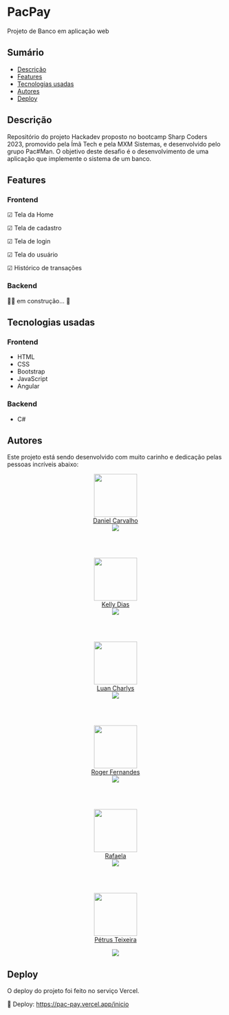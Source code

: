 # PacPay

Projeto de Banco em aplicação web

## Sumário

- [Descrição](#descrição)
- [Features](#features)
- [Tecnologias usadas](#tecnologias-usadas)
- [Autores](#autores)
- [Deploy](#deploy)

## Descrição

Repositório do projeto Hackadev proposto no bootcamp Sharp Coders 2023, promovido pela Ímã Tech e pela MXM Sistemas, e desenvolvido pelo grupo Pac#Man. O objetivo deste desafio é o desenvolvimento de uma aplicação que implemente o sistema de um banco.

## Features

### Frontend

☑ Tela da Home

☑ Tela de cadastro

☑ Tela de login

☑ Tela do usuário

☑ Histórico de transações

### Backend

👨‍💻 em construção... 🚧

## Tecnologias usadas

### Frontend

- HTML
- CSS
- Bootstrap
- JavaScript
- Angular

### Backend

- C#

## Autores

Este projeto está sendo desenvolvido com muito carinho e dedicação pelas pessoas incríveis abaixo:

<div align="center"><img src="https://media.licdn.com/dms/image/D4D03AQErglg5WXVq4A/profile-displayphoto-shrink_200_200/0/1701992059982?e=1714003200&v=beta&t=EqetjqYXTlL5JsYTKTmBmVEKuVicviu-8UpG6Rmi3XM" width="100px;" alt=""/></div>

<div align="center"><a href="https://github.com/DanieelCarvalho">Daniel Carvalho</a></div>

<div align="center"><a href="https://www.linkedin.com/in/daniel-carvalho-dev/"><img src="https://img.shields.io/badge/-Daniel-blue?style=flat-square&logo=Linkedin&logoColor=white"/></a></div>

</br></br>

<div align="center"><img src="https://avatars.githubusercontent.com/u/84358631?v=4" width="100px;" alt=""/></div>

<div align="center"><a href="https://github.com/keelly-18">Kelly Dias</a></div>

<div align="center"><a href="https://www.linkedin.com/in/keelly18"><img src="https://img.shields.io/badge/-Kelly-blue?style=flat-square&logo=Linkedin&logoColor=white"/></a></div>

</br></br>

<div align="center"><img src="https://avatars.githubusercontent.com/u/129459306?v=4" width="100px;" alt=""/></div>

<div align="center"><a href="https://github.com/LuanCLF">Luan Charlys
</a></div>

<div align="center"><a href="https://www.linkedin.com/in/luan-charlys-7a318626b/"><img src="https://img.shields.io/badge/-Luan-blue?style=flat-square&logo=Linkedin&logoColor=white"/></a></div>

</br></br>

<div align="center"><img src="https://avatars.githubusercontent.com/u/94937435?v=4" width="100px;" alt=""/></div>

<div align="center"><a href="https://github.com/rog214">Roger Fernandes
</a></div>

<div align="center"><a href="https://www.linkedin.com/in/rog214/"><img src="https://img.shields.io/badge/-Roger-blue?style=flat-square&logo=Linkedin&logoColor=white"/></a></div>

</br></br>

<div align="center"><img src="https://avatars.githubusercontent.com/u/142625762?v=4" width="100px;" alt=""/></div>

<div align="center"><a href="https://github.com/rafaelagil">Rafaela
</a></div>

<div align="center"><a href="https://www.linkedin.com/in/rafaela-ferreira-gil/"><img src="https://img.shields.io/badge/-Rafaela-blue?style=flat-square&logo=Linkedin&logoColor=white"/></a></div>

</br></br>

<div align="center"><img src="https://avatars.githubusercontent.com/u/137074113?v=4" width="100px;" alt=""/></div>

<div align="center"><a href="https://github.com/Petrus-Goncalves">Pétrus Teixeira

</a></div>

<div align="center"><a href=""><img src="https://img.shields.io/badge/-Petrus-blue?style=flat-square&logo=Linkedin&logoColor=white"/></a></div>

## Deploy

O deploy do projeto foi feito no serviço Vercel.

🚀 Deploy: https://pac-pay.vercel.app/inicio
